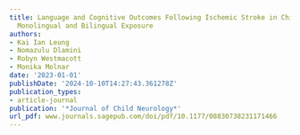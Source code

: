 ```yaml
---
title: Language and Cognitive Outcomes Following Ischemic Stroke in Children With
  Monolingual and Bilingual Exposure
authors:
- Kai Ian Leung
- Nomazulu Dlamini
- Robyn Westmacott
- Monika Molnar
date: '2023-01-01'
publishDate: '2024-10-10T14:27:43.361278Z'
publication_types:
- article-journal
publication: '*Journal of Child Neurology*'
url_pdf: www.journals.sagepub.com/doi/pdf/10.1177/08830738231171466
---
```

